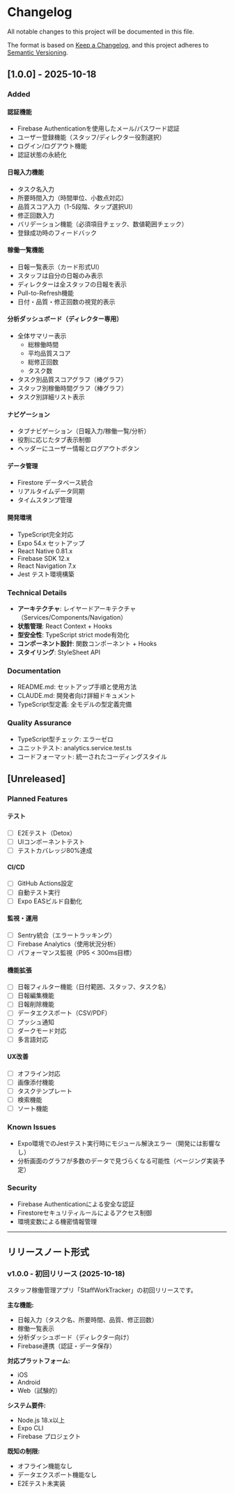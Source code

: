 # Changelog

All notable changes to this project will be documented in this file.

The format is based on [Keep a Changelog](https://keepachangelog.com/en/1.0.0/),
and this project adheres to [Semantic Versioning](https://semver.org/spec/v2.0.0.html).

## [1.0.0] - 2025-10-18

### Added

#### 認証機能
- Firebase Authenticationを使用したメール/パスワード認証
- ユーザー登録機能（スタッフ/ディレクター役割選択）
- ログイン/ログアウト機能
- 認証状態の永続化

#### 日報入力機能
- タスク名入力
- 所要時間入力（時間単位、小数点対応）
- 品質スコア入力（1-5段階、タップ選択UI）
- 修正回数入力
- バリデーション機能（必須項目チェック、数値範囲チェック）
- 登録成功時のフィードバック

#### 稼働一覧機能
- 日報一覧表示（カード形式UI）
- スタッフは自分の日報のみ表示
- ディレクターは全スタッフの日報を表示
- Pull-to-Refresh機能
- 日付・品質・修正回数の視覚的表示

#### 分析ダッシュボード（ディレクター専用）
- 全体サマリー表示
  - 総稼働時間
  - 平均品質スコア
  - 総修正回数
  - タスク数
- タスク別品質スコアグラフ（棒グラフ）
- スタッフ別稼働時間グラフ（棒グラフ）
- タスク別詳細リスト表示

#### ナビゲーション
- タブナビゲーション（日報入力/稼働一覧/分析）
- 役割に応じたタブ表示制御
- ヘッダーにユーザー情報とログアウトボタン

#### データ管理
- Firestore データベース統合
- リアルタイムデータ同期
- タイムスタンプ管理

#### 開発環境
- TypeScript完全対応
- Expo 54.x セットアップ
- React Native 0.81.x
- Firebase SDK 12.x
- React Navigation 7.x
- Jest テスト環境構築

### Technical Details

- **アーキテクチャ**: レイヤードアーキテクチャ（Services/Components/Navigation）
- **状態管理**: React Context + Hooks
- **型安全性**: TypeScript strict mode有効化
- **コンポーネント設計**: 関数コンポーネント + Hooks
- **スタイリング**: StyleSheet API

### Documentation

- README.md: セットアップ手順と使用方法
- CLAUDE.md: 開発者向け詳細ドキュメント
- TypeScript型定義: 全モデルの型定義完備

### Quality Assurance

- TypeScript型チェック: エラーゼロ
- ユニットテスト: analytics.service.test.ts
- コードフォーマット: 統一されたコーディングスタイル

## [Unreleased]

### Planned Features

#### テスト
- [ ] E2Eテスト（Detox）
- [ ] UIコンポーネントテスト
- [ ] テストカバレッジ80%達成

#### CI/CD
- [ ] GitHub Actions設定
- [ ] 自動テスト実行
- [ ] Expo EASビルド自動化

#### 監視・運用
- [ ] Sentry統合（エラートラッキング）
- [ ] Firebase Analytics（使用状況分析）
- [ ] パフォーマンス監視（P95 < 300ms目標）

#### 機能拡張
- [ ] 日報フィルター機能（日付範囲、スタッフ、タスク名）
- [ ] 日報編集機能
- [ ] 日報削除機能
- [ ] データエクスポート（CSV/PDF）
- [ ] プッシュ通知
- [ ] ダークモード対応
- [ ] 多言語対応

#### UX改善
- [ ] オフライン対応
- [ ] 画像添付機能
- [ ] タスクテンプレート
- [ ] 検索機能
- [ ] ソート機能

### Known Issues

- Expo環境でのJestテスト実行時にモジュール解決エラー（開発には影響なし）
- 分析画面のグラフが多数のデータで見づらくなる可能性（ページング実装予定）

### Security

- Firebase Authenticationによる安全な認証
- Firestoreセキュリティルールによるアクセス制御
- 環境変数による機密情報管理

---

## リリースノート形式

### v1.0.0 - 初回リリース (2025-10-18)

スタッフ稼働管理アプリ「StaffWorkTracker」の初回リリースです。

**主な機能:**
- 日報入力（タスク名、所要時間、品質、修正回数）
- 稼働一覧表示
- 分析ダッシュボード（ディレクター向け）
- Firebase連携（認証・データ保存）

**対応プラットフォーム:**
- iOS
- Android
- Web（試験的）

**システム要件:**
- Node.js 18.x以上
- Expo CLI
- Firebase プロジェクト

**既知の制限:**
- オフライン機能なし
- データエクスポート機能なし
- E2Eテスト未実装
